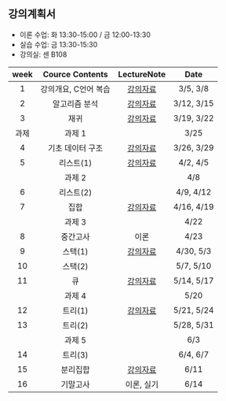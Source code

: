 

## 강의계획서
- 이론 수업: 화 13:30-15:00 / 금 12:00-13:30
- 실습 수업: 금 13:30-15:30
- 강의실: 센 B108

| week | Cource Contents | LectureNote | Date | 
|:---:|:---:|:---:|:---:|
| 1 | 강의개요, C언어 복습 | [강의자료](https://www.dropbox.com/s/fktwtzulpmdl7dz/%EB%8D%B0%EC%9D%B4%ED%84%B0%EA%B5%AC%EC%A1%B0%EB%B0%8F%EC%8B%A4%EC%8A%B5_1%EC%9D%BC%EC%B0%A8.pdf?dl=0) | 3/5, 3/8 | 
| 2 | 알고리즘 분석  | [강의자료](https://www.dropbox.com/s/qhupgk0v8uhek0a/%EA%B0%95%EC%9D%9801-%EC%95%8C%EA%B3%A0%EB%A6%AC%EC%A6%98%20%EB%B6%84%EC%84%9D.pdf?dl=0) | 3/12, 3/15 | 
| 3 | 재귀 | [강의자료](https://www.dropbox.com/s/z9sohcm0ff0wrel/%EA%B0%95%EC%9D%9802-%EC%9E%AC%EA%B7%80.pdf?dl=0) | 3/19, 3/22 |
| 과제 | 과제 1 | |3/25 | 
| 4 | 기초 데이터 구조 | [강의자료](https://www.dropbox.com/s/suf174xj3ltks9s/%EA%B0%95%EC%9D%9803-%EA%B8%B0%EC%B4%88%20%EB%8D%B0%EC%9D%B4%ED%84%B0%EA%B5%AC%EC%A1%B0.pdf?dl=0) | 3/26, 3/29 |
| 5 | 리스트(1) | [강의자료](https://www.dropbox.com/s/sdlyoahp16kijsd/%EA%B0%95%EC%9D%9804-%EB%A6%AC%EC%8A%A4%ED%8A%B8.pdf?dl=0) | 4/2, 4/5 |
|  | 과제 2 |   | 4/8 | 
| 6 | 리스트(2) |   | 4/9, 4/12 |
| 7 | 집합 | [강의자료](https://www.dropbox.com/s/xlnhfj7qwmhqg7x/%EA%B0%95%EC%9D%9805-%EC%A7%91%ED%95%A9.pdf?dl=0) | 4/16, 4/19 |
|  | 과제 3 |   | 4/22 | 
| 8 | 중간고사 | 이론  | 4/23   |
| 9 | 스택(1) | [강의자료](https://www.dropbox.com/s/krzqpetgbj6jyz8/%EA%B0%95%EC%9D%9806-%EC%8A%A4%ED%83%9D.pdf?dl=0)  | 4/30, 5/3 |
| 10 | 스택(2) |   | 5/7, 5/10 |
| 11 | 큐  | [강의자료](https://www.dropbox.com/s/8blosxfw6jcl8uz/%EA%B0%95%EC%9D%9807-%ED%81%90.pdf?dl=0)  | 5/14, 5/17   |
|  | 과제 4 |   | 5/20 | 
| 12 | 트리(1)  | [강의자료](https://www.dropbox.com/s/lpxh1m2487w6kem/%EA%B0%95%EC%9D%9808-%ED%8A%B8%EB%A6%AC.pdf?dl=0)  | 5/21, 5/24 
| 13 | 트리(2)  |   | 5/28, 5/31 |
|  | 과제 5 |   | 6/3 | 
| 14 | 트리(3) |   | 6/4, 6/7   |
| 15 | 분리집합 | [강의자료](https://www.dropbox.com/s/pch8wga6y9cxb68/%EA%B0%95%EC%9D%9809-%EB%B6%84%EB%A6%AC%EC%A7%91%ED%95%A9.pdf?dl=0)  | 6/11  |
| 16 | 기말고사 | 이론, 실기  | 6/14   |



















